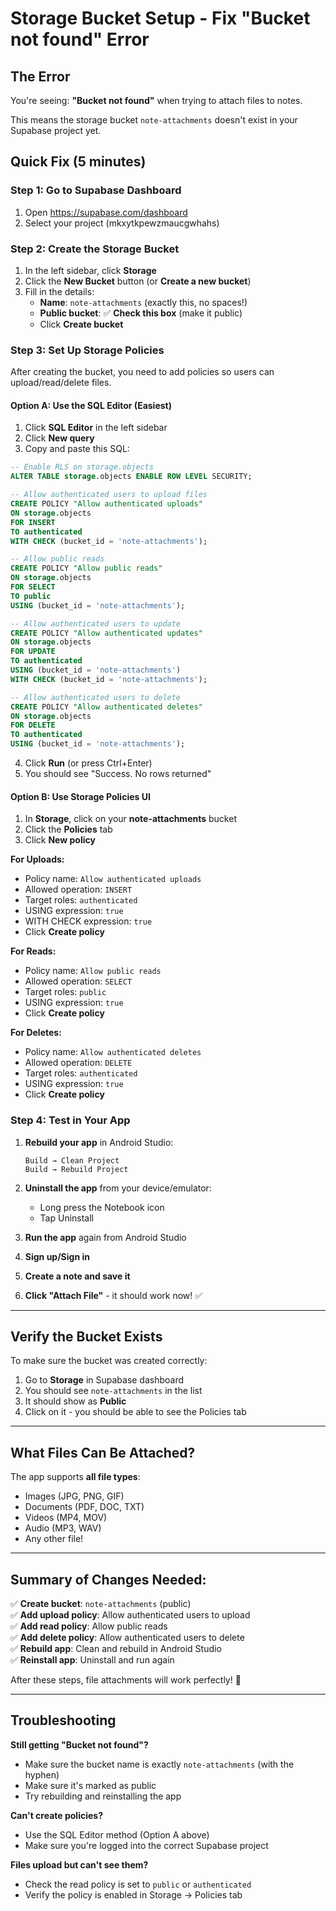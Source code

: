 # Storage Bucket Setup - Fix "Bucket not found" Error

## The Error

You're seeing: **"Bucket not found"** when trying to attach files to notes.

This means the storage bucket `note-attachments` doesn't exist in your Supabase project yet.

## Quick Fix (5 minutes)

### Step 1: Go to Supabase Dashboard

1. Open https://supabase.com/dashboard
2. Select your project (mkxytkpewzmaucgwhahs)

### Step 2: Create the Storage Bucket

1. In the left sidebar, click **Storage**
2. Click the **New Bucket** button (or **Create a new bucket**)
3. Fill in the details:
   - **Name**: `note-attachments` (exactly this, no spaces!)
   - **Public bucket**: ✅ **Check this box** (make it public)
   - Click **Create bucket**

### Step 3: Set Up Storage Policies

After creating the bucket, you need to add policies so users can upload/read/delete files.

#### Option A: Use the SQL Editor (Easiest)

1. Click **SQL Editor** in the left sidebar
2. Click **New query**
3. Copy and paste this SQL:

```sql
-- Enable RLS on storage.objects
ALTER TABLE storage.objects ENABLE ROW LEVEL SECURITY;

-- Allow authenticated users to upload files
CREATE POLICY "Allow authenticated uploads"
ON storage.objects
FOR INSERT
TO authenticated
WITH CHECK (bucket_id = 'note-attachments');

-- Allow public reads
CREATE POLICY "Allow public reads"
ON storage.objects
FOR SELECT
TO public
USING (bucket_id = 'note-attachments');

-- Allow authenticated users to update
CREATE POLICY "Allow authenticated updates"
ON storage.objects
FOR UPDATE
TO authenticated
USING (bucket_id = 'note-attachments')
WITH CHECK (bucket_id = 'note-attachments');

-- Allow authenticated users to delete
CREATE POLICY "Allow authenticated deletes"
ON storage.objects
FOR DELETE
TO authenticated
USING (bucket_id = 'note-attachments');
```

4. Click **Run** (or press Ctrl+Enter)
5. You should see "Success. No rows returned"

#### Option B: Use Storage Policies UI

1. In **Storage**, click on your **note-attachments** bucket
2. Click the **Policies** tab
3. Click **New policy**

**For Uploads:**
- Policy name: `Allow authenticated uploads`
- Allowed operation: `INSERT`
- Target roles: `authenticated`
- USING expression: `true`
- WITH CHECK expression: `true`
- Click **Create policy**

**For Reads:**
- Policy name: `Allow public reads`
- Allowed operation: `SELECT`
- Target roles: `public`
- USING expression: `true`
- Click **Create policy**

**For Deletes:**
- Policy name: `Allow authenticated deletes`
- Allowed operation: `DELETE`
- Target roles: `authenticated`
- USING expression: `true`
- Click **Create policy**

### Step 4: Test in Your App

1. **Rebuild your app** in Android Studio:
   ```
   Build → Clean Project
   Build → Rebuild Project
   ```

2. **Uninstall the app** from your device/emulator:
   - Long press the Notebook icon
   - Tap Uninstall

3. **Run the app** again from Android Studio

4. **Sign up/Sign in**

5. **Create a note and save it**

6. **Click "Attach File"** - it should work now! ✅

---

## Verify the Bucket Exists

To make sure the bucket was created correctly:

1. Go to **Storage** in Supabase dashboard
2. You should see `note-attachments` in the list
3. It should show as **Public**
4. Click on it - you should be able to see the Policies tab

---

## What Files Can Be Attached?

The app supports **all file types**:
- Images (JPG, PNG, GIF)
- Documents (PDF, DOC, TXT)
- Videos (MP4, MOV)
- Audio (MP3, WAV)
- Any other file!

---

## Summary of Changes Needed:

✅ **Create bucket**: `note-attachments` (public)  
✅ **Add upload policy**: Allow authenticated users to upload  
✅ **Add read policy**: Allow public reads  
✅ **Add delete policy**: Allow authenticated users to delete  
✅ **Rebuild app**: Clean and rebuild in Android Studio  
✅ **Reinstall app**: Uninstall and run again  

After these steps, file attachments will work perfectly! 🎉

---

## Troubleshooting

**Still getting "Bucket not found"?**
- Make sure the bucket name is exactly `note-attachments` (with the hyphen)
- Make sure it's marked as public
- Try rebuilding and reinstalling the app

**Can't create policies?**
- Use the SQL Editor method (Option A above)
- Make sure you're logged into the correct Supabase project

**Files upload but can't see them?**
- Check the read policy is set to `public` or `authenticated`
- Verify the policy is enabled in Storage → Policies tab

